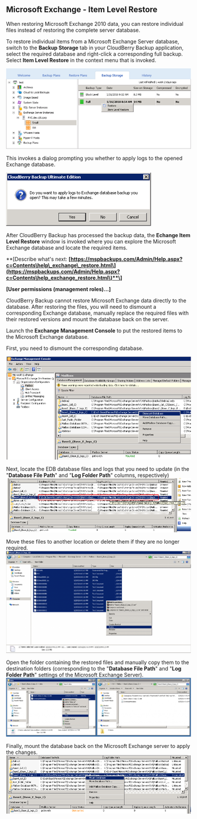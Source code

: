 ## Microsoft Exchange - Item Level Restore

When restoring Microsoft Exchange 2010 data, you can restore individual files instead of restoring the complete server database.

To restore individual items from a Microsoft Exchange Server database, switch to the **Backup Storage** tab in your CloudBerry Backup application, select the required database and right-click a corresponding full backup. Select **Item Level Restore** in the context menu that is invoked.

![](/assets/restore-exchange-item-level-storage-2.png)

This invokes a dialog prompting you whether to apply logs to the opened Exchange database.

![](/assets/restore-exchange-item-level-logs-dialog.png)

After CloudBerry Backup has processed the backup data, the **Echange Item Level Restore** window is invoked where you can explore the Microsoft Exchange database and locate the required items.



**\[Describe what's next: **[https://mspbackups.com/Admin/Help.aspx?c=Contents\help\_exchange\_restore.html\](https://mspbackups.com/Admin/Help.aspx?c=Contents\help_exchange_restore.html\)**\]**

**\[User permissions \(management roles\)...\]**

CloudBerry Backup cannot restore Microsoft Exchange data directly to the database. After restoring the files, you will need to dismount a corresponding Exchange database, manually replace the required files with their restored versions and mount the database back on the server.

Launch the **Exchange Management Console** to put the restored items to the Microsoft Exchange database.

First, you need to dismount the corresponding database.

![](/assets/restore-exchange-console-dismount.png)

Next, locate the EDB database files and logs that you need to update \(in the "**Database File Path**" and "**Log Folder Path**" columns, respectively\)![](/assets/restore-exchange-console-locate-logs.png)

Move these files to another location or delete them if they are no longer required.![](/assets/restore-exchange-console-move-logs.png)

Open the folder containing the restored files and manually copy them to the destination folders \(corresponding to the "**Database File Path**" and "**Log Folder Path**" settings of the Microsoft Exchange Server\).![](/assets/restore-exchange-open-folder.png)

Finally, mount the database back on the Microsoft Exchange server to apply the changes.![](/assets/restore-exchange-mount.png)

